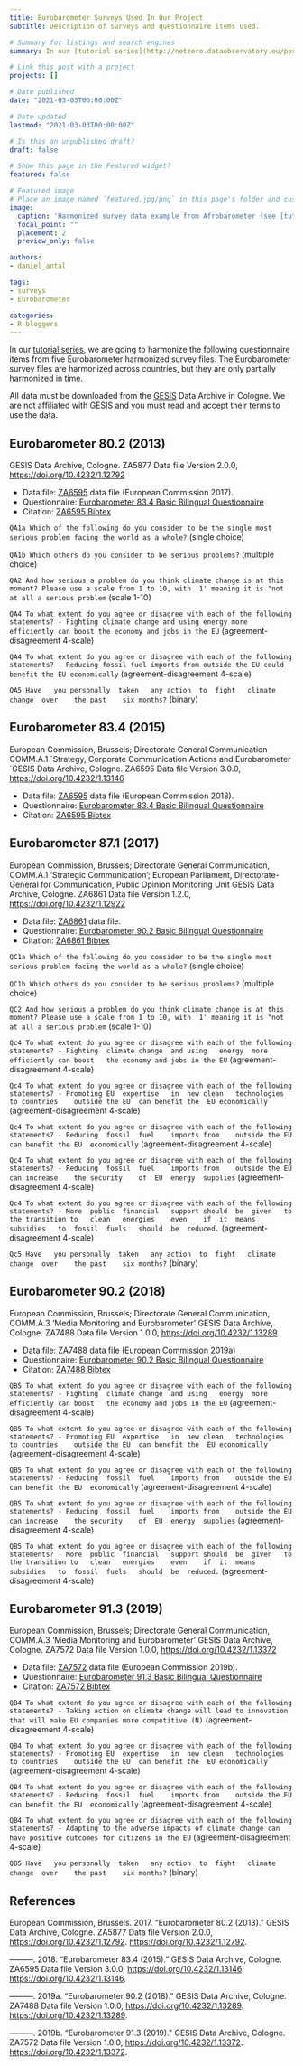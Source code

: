 ```yaml
---
title: Eurobarometer Surveys Used In Our Project
subtitle: Description of surveys and questionnaire items used.

# Summary for listings and search engines
summary: In our [tutorial series](http://netzero.dataobservatory.eu/post/2021-03-04_retroharmonize_intro/), we are going to harmonize the following questionnaire items from five Eurobarometer harmonized survey files. The Eurobarometer survey files are harmonized across countries, but they are only partially harmonized in time.

# Link this post with a project
projects: []

# Date published
date: "2021-03-03T00:00:00Z"

# Date updated
lastmod: "2021-03-03T00:00:00Z"

# Is this an unpublished draft?
draft: false

# Show this page in the Featured widget?
featured: false

# Featured image
# Place an image named `featured.jpg/png` in this page's folder and customize its options here.
image:
  caption: 'Harmonized survey data example from Afrobarometer (see [tutorial](https://retroharmonize.dataobservatory.eu/articles/afrobarometer.html)'
  focal_point: ""
  placement: 2
  preview_only: false

authors:
- daniel_antal

tags:
- surveys
- Eurobarometer

categories:
- R-bloggers
---
```


In our [tutorial
series](http://netzero.dataobservatory.eu/post/2021-03-04_retroharmonize_intro/),
we are going to harmonize the following questionnaire items from five
Eurobarometer harmonized survey files. The Eurobarometer survey files
are harmonized across countries, but they are only partially harmonized
in time.

All data must be downloaded from the
[GESIS](https://www.gesis.org/en/home) Data Archive in Cologne. We are
not affiliated with GESIS and you must read and accept their terms to
use the data.

## Eurobarometer 80.2 (2013)

GESIS Data Archive, Cologne. ZA5877 Data file Version 2.0.0,
<https://doi.org/10.4232/1.12792>

-   Data file: [ZA6595](https://search.gesis.org/research_data/ZA5877)
    data file (European Commission 2017).
-   Questionnaire: [Eurobarometer 83.4 Basic Bilingual
    Questionnaire](https://dbk.gesis.org/dbksearch/download.asp?id=54036)
-   Citation: [ZA6595
    Bibtex](https://search.gesis.org/ajax/bibtex.php?type=research_data&docid=ZA5877&lang=en)

`QA1a Which of the following do you consider to be the single most serious problem facing the world as a whole?`
(single choice)

`QA1b Which others do you consider to be serious problems?` (multiple
choice)

`QA2 And how serious a problem do you think climate change is at this moment? Please use a scale from 1 to 10, with '1' meaning it is "not at all a serious problem`
(scale 1-10)

`QA4 To what extent do you agree or disagree with each of the following statements? - Fighting climate change and using energy more efficiently can boost the economy and jobs in the EU`
(agreement-disagreement 4-scale)

`QA4 To what extent do you agree or disagree with each of the following statements? - Reducing fossil fuel imports from outside the EU could benefit the EU economically`
(agreement-disagreement 4-scale)

`QA5 Have   you personally  taken   any action  to  fight   climate change  over    the past    six months?`
(binary)

## Eurobarometer 83.4 (2015)

European Commission, Brussels; Directorate General Communication
COMM.A.1 ´Strategy, Corporate Communication Actions and
Eurobarometer´GESIS Data Archive, Cologne. ZA6595 Data file Version
3.0.0, <https://doi.org/10.4232/1.13146>

-   Data file: [ZA6595](https://search.gesis.org/research_data/ZA6595)
    data file (European Commission 2018).
-   Questionnaire: [Eurobarometer 83.4 Basic Bilingual
    Questionnaire](https://dbk.gesis.org/dbksearch/download.asp?id=57940)
-   Citation: [ZA6595
    Bibtex](https://search.gesis.org/ajax/bibtex.php?type=research_data&docid=ZA6595&lang=en)

## Eurobarometer 87.1 (2017)

European Commission, Brussels; Directorate General Communication,
COMM.A.1 ‘Strategic Communication’; European Parliament,
Directorate-General for Communication, Public Opinion Monitoring Unit
GESIS Data Archive, Cologne. ZA6861 Data file Version 1.2.0,
<https://doi.org/10.4232/1.12922>

-   Data file: [ZA6861](https://search.gesis.org/research_data/ZA6861)
    data file.
-   Questionnaire: [Eurobarometer 90.2 Basic Bilingual
    Questionnaire](https://dbk.gesis.org/dbksearch/download.asp?id=65967)
-   Citation: [ZA6861
    Bibtex](https://search.gesis.org/ajax/bibtex.php?type=research_data&docid=ZA6861&lang=en)

`QC1a Which of the following do you consider to be the single most serious problem facing the world as a whole?`
(single choice)

`QC1b Which others do you consider to be serious problems?` (multiple
choice)

`QC2 And how serious a problem do you think climate change is at this moment? Please use a scale from 1 to 10, with '1' meaning it is "not at all a serious problem`
(scale 1-10)

`Qc4 To what extent do you agree or disagree with each of the following statements? - Fighting  climate change  and using   energy  more    efficiently can boost   the economy and jobs in the EU`
(agreement-disagreement 4-scale)

`Qc4 To what extent do you agree or disagree with each of the following statements? - Promoting EU  expertise   in  new clean   technologies    to countries    outside the EU  can benefit the  EU economically`
(agreement-disagreement 4-scale)

`Qc4 To what extent do you agree or disagree with each of the following statements? - Reducing  fossil  fuel    imports from    outside the EU  can benefit the EU  economically`
(agreement-disagreement 4-scale)

`Qc4 To what extent do you agree or disagree with each of the following statements? - Reducing  fossil  fuel    imports from    outside the EU  can increase    the security    of  EU  energy  supplies`
(agreement-disagreement 4-scale)

`Qc4 To what extent do you agree or disagree with each of the following statements? - More  public  financial   support should  be  given   to  the transition to   clean   energies    even    if  it  means   subsidies   to  fossil  fuels   should  be  reduced.`
(agreement-disagreement 4-scale)

`Qc5 Have   you personally  taken   any action  to  fight   climate change  over    the past    six months?`
(binary)

## Eurobarometer 90.2 (2018)

European Commission, Brussels; Directorate General Communication,
COMM.A.3 ‘Media Monitoring and Eurobarometer’ GESIS Data Archive,
Cologne. ZA7488 Data file Version 1.0.0,
<https://doi.org/10.4232/1.13289>

-   Data file:
    [ZA7488](https://dbk.gesis.org/dbksearch/sdesc2.asp?db=e&no=7488)
    data file (European Commission 2019a)
-   Questionnaire: [Eurobarometer 90.2 Basic Bilingual
    Questionnaire](https://dbk.gesis.org/dbksearch/download.asp?id=65967)
-   Citation: [ZA7488
    Bibtex](https://search.gesis.org/ajax/bibtex.php?type=research_data&docid=ZA7488&lang=en)

`QB5 To what extent do you agree or disagree with each of the following statements? - Fighting  climate change  and using   energy  more    efficiently can boost   the economy and jobs in the EU`
(agreement-disagreement 4-scale)

`QB5 To what extent do you agree or disagree with each of the following statements? - Promoting EU  expertise   in  new clean   technologies    to countries    outside the EU  can benefit the  EU economically`
(agreement-disagreement 4-scale)

`QB5 To what extent do you agree or disagree with each of the following statements? - Reducing  fossil  fuel    imports from    outside the EU  can benefit the EU  economically`
(agreement-disagreement 4-scale)

`QB5 To what extent do you agree or disagree with each of the following statements? - Reducing  fossil  fuel    imports from    outside the EU  can increase    the security    of  EU  energy  supplies`
(agreement-disagreement 4-scale)

`QB5 To what extent do you agree or disagree with each of the following statements? - More  public  financial   support should  be  given   to  the transition to   clean   energies    even    if  it  means   subsidies   to  fossil  fuels   should  be  reduced.`
(agreement-disagreement 4-scale)

## Eurobarometer 91.3 (2019)

European Commission, Brussels; Directorate General Communication,
COMM.A.3 ‘Media Monitoring and Eurobarometer’ GESIS Data Archive,
Cologne. ZA7572 Data file Version 1.0.0,
<https://doi.org/10.4232/1.13372>

-   Data file:
    [ZA7572](https://dbk.gesis.org/dbksearch/sdesc2.asp?db=e&no=7572)
    data file (European Commission 2019b).
-   Questionnaire: [Eurobarometer 91.3 Basic Bilingual
    Questionnaire](https://dbk.gesis.org/dbksearch/download.asp?id=66774)
-   Citation: [ZA7572
    Bibtex](https://search.gesis.org/ajax/bibtex.php?type=research_data&docid=ZA7572&lang=en)

`QB4 To what extent do you agree or disagree with each of the following statements? - Taking action on climate change will lead to innovation that will make EU companies more competitive (N)`
(agreement-disagreement 4-scale)

`QB4 To what extent do you agree or disagree with each of the following statements? - Promoting EU  expertise   in  new clean   technologies    to countries    outside the EU  can benefit the  EU economically`
(agreement-disagreement 4-scale)

`QB4 To what extent do you agree or disagree with each of the following statements? - Reducing  fossil  fuel    imports from    outside the EU  can benefit the EU  economically`
(agreement-disagreement 4-scale)

`QB4 To what extent do you agree or disagree with each of the following statements? - Adapting to the adverse impacts of climate change can have positive outcomes for citizens in the EU`
(agreement-disagreement 4-scale)

`QB5 Have   you personally  taken   any action  to  fight   climate change  over    the past    six months?`
(binary)

## References

European Commission, Brussels. 2017. “Eurobarometer 80.2 (2013).” GESIS
Data Archive, Cologne. ZA5877 Data file Version 2.0.0,
https://doi.org/10.4232/1.12792. <https://doi.org/10.4232/1.12792>.

———. 2018. “Eurobarometer 83.4 (2015).” GESIS Data Archive, Cologne.
ZA6595 Data file Version 3.0.0, https://doi.org/10.4232/1.13146.
<https://doi.org/10.4232/1.13146>.

———. 2019a. “Eurobarometer 90.2 (2018).” GESIS Data Archive, Cologne.
ZA7488 Data file Version 1.0.0, https://doi.org/10.4232/1.13289.
<https://doi.org/10.4232/1.13289>.

———. 2019b. “Eurobarometer 91.3 (2019).” GESIS Data Archive, Cologne.
ZA7572 Data file Version 1.0.0, https://doi.org/10.4232/1.13372.
<https://doi.org/10.4232/1.13372>.
